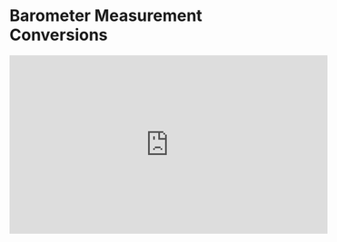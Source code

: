# Barometer Measurement Conversions
<iframe width="560" height="315" src="https://www.youtube.com/embed/vWuMM30d0p4" title="YouTube video player" frameborder="0" allow="accelerometer; autoplay; clipboard-write; encrypted-media; gyroscope; picture-in-picture" allowfullscreen></iframe>
